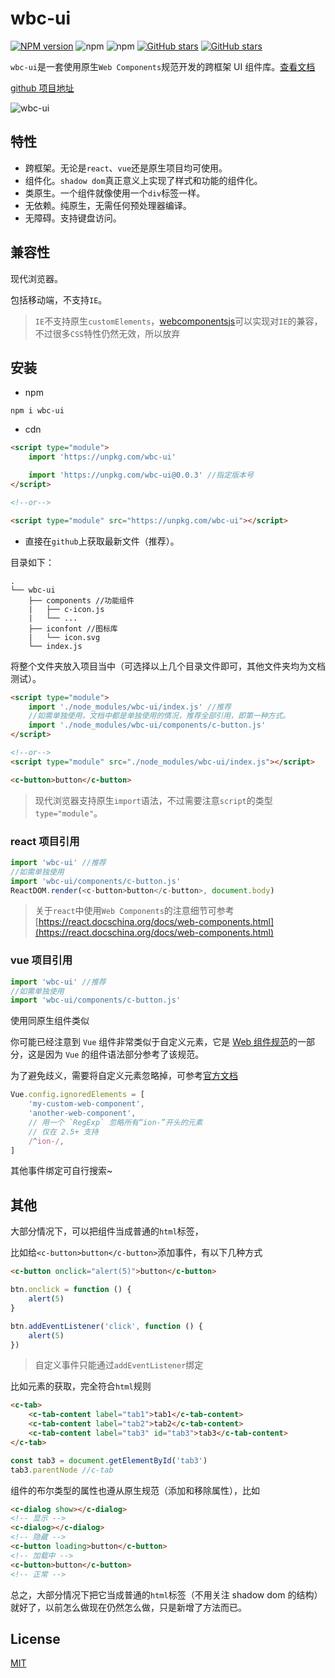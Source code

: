 # wbc-ui

[![NPM version](https://img.shields.io/npm/v/wbc-ui.svg?color=red)](https://www.npmjs.com/package/wbc-ui)
![npm](https://img.shields.io/npm/dw/wbc-ui)
![npm](https://img.shields.io/npm/dt/wbc-ui)
[![GitHub stars](https://img.shields.io/github/stars/Plortinus/wbc-ui.svg?color=#42b983)](https://github.com/Plortinus/wbc-ui/stargazers)
[![GitHub stars](https://img.shields.io/github/forks/Plortinus/wbc-ui.svg)](https://github.com/Plortinus/wbc-ui/network/members)

`wbc-ui`是一套使用原生`Web Components`规范开发的跨框架 UI 组件库。[查看文档](https://wbc-ui.codelabo.cn/docs)

[github 项目地址](https://github.com/Plortinus/wbc-ui)

![wbc-ui](./screenshot/wbc-ui.png)

## 特性

- 跨框架。无论是`react`、`vue`还是原生项目均可使用。
- 组件化。`shadow dom`真正意义上实现了样式和功能的组件化。
- 类原生。一个组件就像使用一个`div`标签一样。
- 无依赖。纯原生，无需任何预处理器编译。
- 无障碍。支持键盘访问。

## 兼容性

现代浏览器。

包括移动端，不支持`IE`。

> `IE`不支持原生`customElements`，[webcomponentsjs](https://github.com/webcomponents/webcomponentsjs)可以实现对`IE`的兼容，不过很多`CSS`特性仍然无效，所以放弃

## 安装

- npm

```shell
npm i wbc-ui
```

- cdn

```html
<script type="module">
	import 'https://unpkg.com/wbc-ui'

	import 'https://unpkg.com/wbc-ui@0.0.3' //指定版本号
</script>

<!--or-->

<script type="module" src="https://unpkg.com/wbc-ui"></script>
```

- 直接在`github`上获取最新文件（推荐）。

目录如下：

```text
.
└── wbc-ui
    ├── components //功能组件
    |   ├── c-icon.js
    |   └── ...
    ├── iconfont //图标库
    |   └── icon.svg
    └── index.js
```

将整个文件夹放入项目当中（可选择以上几个目录文件即可，其他文件夹均为文档测试）。

```html
<script type="module">
	import './node_modules/wbc-ui/index.js' //推荐
	//如需单独使用，文档中都是单独使用的情况，推荐全部引用，即第一种方式。
	import './node_modules/wbc-ui/components/c-button.js'
</script>

<!--or-->
<script type="module" src="./node_modules/wbc-ui/index.js"></script>

<c-button>button</c-button>
```

> 现代浏览器支持原生`import`语法，不过需要注意`script`的类型`type="module"`。

### react 项目引用

```js
import 'wbc-ui' //推荐
//如需单独使用
import 'wbc-ui/components/c-button.js'
ReactDOM.render(<c-button>button</c-button>, document.body)
```

> 关于`react`中使用`Web Components`的注意细节可参考[https://react.docschina.org/docs/web-components.html](https://react.docschina.org/docs/web-components.html)

### vue 项目引用

```js
import 'wbc-ui' //推荐
//如需单独使用
import 'wbc-ui/components/c-button.js'
```

使用同原生组件类似

你可能已经注意到 `Vue` 组件非常类似于自定义元素，它是 [Web 组件规范](https://www.w3.org/wiki/WebComponents/)的一部分，这是因为 `Vue` 的组件语法部分参考了该规范。

为了避免歧义，需要将自定义元素忽略掉，可参考[官方文档](https://cn.vuejs.org/v2/api/#ignoredElements)

```js
Vue.config.ignoredElements = [
	'my-custom-web-component',
	'another-web-component',
	// 用一个 `RegExp` 忽略所有“ion-”开头的元素
	// 仅在 2.5+ 支持
	/^ion-/,
]
```

其他事件绑定可自行搜索~

## 其他

大部分情况下，可以把组件当成普通的`html`标签，

比如给`<c-button>button</c-button>`添加事件，有以下几种方式

```html
<c-button onclick="alert(5)">button</c-button>
```

```js
btn.onclick = function () {
	alert(5)
}

btn.addEventListener('click', function () {
	alert(5)
})
```

> 自定义事件只能通过`addEventListener`绑定

比如元素的获取，完全符合`html`规则

```html
<c-tab>
	<c-tab-content label="tab1">tab1</c-tab-content>
	<c-tab-content label="tab2">tab2</c-tab-content>
	<c-tab-content label="tab3" id="tab3">tab3</c-tab-content>
</c-tab>
```

```js
const tab3 = document.getElementById('tab3')
tab3.parentNode //c-tab
```

组件的布尔类型的属性也遵从原生规范（添加和移除属性），比如

```html
<c-dialog show></c-dialog>
<!-- 显示 -->
<c-dialog></c-dialog>
<!-- 隐藏 -->
<c-button loading>button</c-button>
<!-- 加载中 -->
<c-button>button</c-button>
<!-- 正常 -->
```

总之，大部分情况下把它当成普通的`html`标签（不用关注 shadow dom 的结构）就好了，以前怎么做现在仍然怎么做，只是新增了方法而已。

## License

[MIT](LICENSE)

